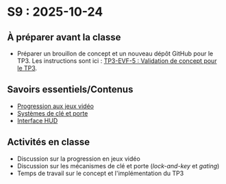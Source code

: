# S9 : <!-- varexp:begin S9 -->2025-10-24<!-- varexp:end -->

## À préparer avant la classe

- Préparer un brouillon de concept et un nouveau dépôt GitHub pour le TP3. Les instructions sont ici : [TP3-EVF-5 : Validation de concept pour le TP3](/03-evaluations/formatives/91-elaboration-tp3/).

## Savoirs essentiels/Contenus

* [Progression aux jeux vidéo](/02-savoirs/81-progression/)
* [Systèmes de clé et porte](/02-savoirs/82-cle-et-porte/)
* [Interface HUD](/02-savoirs/83-interface-hud/)

## Activités en classe

- Discussion sur la progression en jeux vidéo
- Discussion sur les mécanismes de clé et porte (*lock-and-key* et *gating*)
- Temps de travail sur le concept et l'implémentation du TP3

